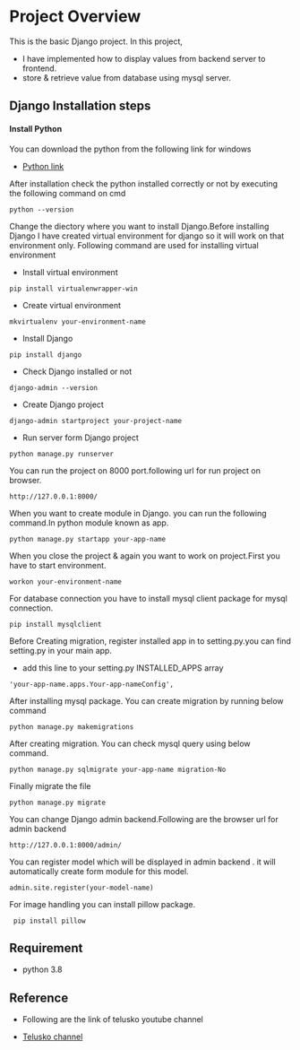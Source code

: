 # Project Overview
This is the basic Django project. 
In this project, 
- I have implemented how to display values from backend server to frontend. 
- store & retrieve value from database using mysql server.

## Django Installation steps

#### Install Python
You can download the python from the following link for windows
* [Python link](https://www.python.org/downloads/windows/)

After installation check the python installed correctly or not by executing  the following command on cmd
```
python --version
```
Change the diectory where you want to install Django.Before installing Django I have created virtual environment for django so it will work on that environment only.
Following command are used for installing virtual environment
- Install virtual environment
```
pip install virtualenwrapper-win
```
- Create virtual environment
```
mkvirtualenv your-environment-name
```
- Install Django
```
pip install django
```
- Check Django installed or not
```
django-admin --version
```
- Create Django project
```
django-admin startproject your-project-name
```
- Run server form Django project
```
python manage.py runserver
```
You can run the project on 8000 port.following url for run project on browser.
```
http://127.0.0.1:8000/
```
When you want to create module in Django. you can run the following command.In python module known as app. 
```
python manage.py startapp your-app-name
```
When you close the project & again you want to work on project.First you have to start environment.
 ```
 workon your-environment-name
```
For database connection you have to install mysql client package for mysql connection.
```
pip install mysqlclient
```
Before Creating migration, register installed app in to setting.py.you can find setting.py in your main app.
- add this line to your setting.py INSTALLED_APPS array
```
'your-app-name.apps.Your-app-nameConfig',
```
After installing mysql package. You can create migration by running below command
```
python manage.py makemigrations
```
After creating migration. You can check mysql query using below command.
```
python manage.py sqlmigrate your-app-name migration-No
```
Finally migrate the file
```
python manage.py migrate
```
You can change Django admin backend.Following are the browser url for admin backend
```
http://127.0.0.1:8000/admin/
```
You can register model which will be displayed in admin backend . it will automatically create form module for this model.
```
admin.site.register(your-model-name)
```
For image handling you can install pillow package.
```
 pip install pillow
```
## Requirement
- python 3.8

## Reference
- Following are the link of telusko youtube channel
* [Telusko channel](https://www.youtube.com/watch?v=OTmQOjsl0eg)
